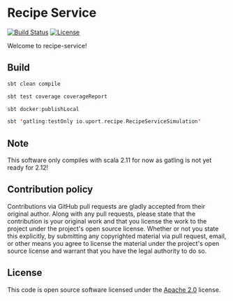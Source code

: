 # Recipe Service #
[![Build Status](https://travis-ci.org/dschmitz/recipe-service.svg?branch=master)](https://travis-ci.org/dschmitz/recipe-service)
[![License](http://img.shields.io/:license-Apache%202-red.svg)](http://www.apache.org/licenses/LICENSE-2.0.txt)


Welcome to recipe-service!

## Build ## 

``` scala
sbt clean compile

sbt test coverage coverageReport

sbt docker:publishLocal

sbt 'gatling:testOnly io.uport.recipe.RecipeServiceSimulation'
```

## Note ##

This software only compiles with scala 2.11 for now as gatling is not yet ready for 2.12!

## Contribution policy ##

Contributions via GitHub pull requests are gladly accepted from their original
author. Along with any pull requests, please state that the contribution is your
original work and that you license the work to the project under the project's
open source license. Whether or not you state this explicitly, by submitting any
copyrighted material via pull request, email, or other means you agree to
license the material under the project's open source license and warrant that
you have the legal authority to do so.

## License ##

This code is open source software licensed under the
[Apache 2.0](http://www.apache.org/licenses/LICENSE-2.0) license.
